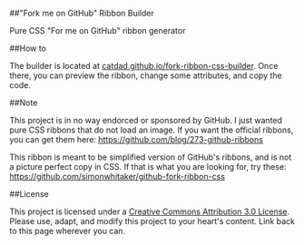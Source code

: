 ##"Fork me on GitHub" Ribbon Builder

Pure CSS "For me on GitHub" ribbon generator

##How to

The builder is located at [catdad.github.io/fork-ribbon-css-builder](http://catdad.github.io/fork-ribbon-css-builder). Once there, you can preview the ribbon, change some attributes, and copy the code.

##Note

This project is in no way endorced or sponsored by GitHub. I just wanted pure CSS ribbons that do not load an image. If you want the official ribbons, you can get them here: https://github.com/blog/273-github-ribbons

This ribbon is meant to be simplified version of GitHub's ribbons, and is not a picture perfect copy in CSS. If that is what you are looking for, try these: https://github.com/simonwhitaker/github-fork-ribbon-css

##License

This project is licensed under a [Creative Commons Attribution 3.0 License](http://creativecommons.org/licenses/by/3.0/). Please use, adapt, and modify this project to your heart's content. Link back to this page wherever you can.
